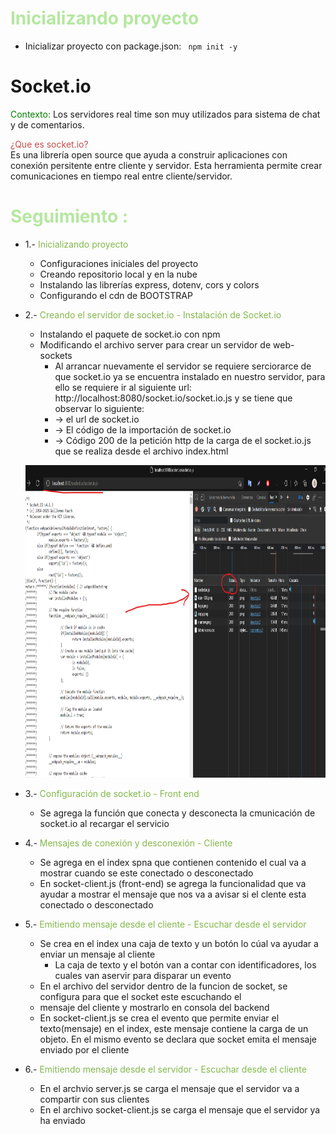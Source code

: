 # <span style="color: #b5e7a0">Inicializando proyecto</span>
- Inicializar proyecto con package.json: ``` npm init -y```


# Socket.io

 <span style="color:green">Contexto: </span>Los servidores real time son muy utilizados para sistema de chat y de comentarios.

<span style="color:#c94c4c">¿Que es socket.io?</span><br>
 Es una librería open source que ayuda a construir aplicaciones con conexión persitente entre cliente y servidor. Esta herramienta permite crear comunicaciones en tiempo real entre cliente/servidor.


#  <span style="color:#b5e7a0">Seguimiento :</span>

- 1.-  <span style="color:#82b74b">Inicializando proyecto</span>
    - Configuraciones iniciales del proyecto
    - Creando repositorio local y en la nube
    - Instalando las librerías express, dotenv, cors y colors
    - Configurando el cdn de BOOTSTRAP

- 2.-  <span style="color:#82b74b">Creando el servidor de socket.io - Instalación de Socket.io</span>
    - Instalando el paquete de socket.io con npm
    - Modificando el archivo server para crear un servidor de web-sockets
        - Al arrancar nuevamente el servidor se requiere serciorarce de que socket.io ya se encuentra instalado en nuestro servidor, para ello se requiere ir al siguiente url: http://localhost:8080/socket.io/socket.io.js y se tiene que observar lo siguiente:
        - -> el url de socket.io
        - -> El código de la importación de socket.io
        - -> Código 200 de la petición http de la carga de el socket.io.js que se realiza desde el archivo index.html
    <p align="center">
        <img src="public/img/servidor-socket.png" width="1000" height="500">
    </p>

- 3.-  <span style="color:#82b74b">Configuración de socket.io - Front end</span>
    - Se agrega la función que conecta y desconecta la cmunicación de socket.io al recargar el servicio

- 4.-  <span style="color:#82b74b">Mensajes de conexión y desconexión - Cliente</span>
    - Se agrega en el index spna que contienen contenido el cual va a mostrar cuando se este conectado o desconectado
    - En socket-client.js (front-end) se agrega la funcionalidad que va ayudar a mostrar el mensaje que nos va a avisar si el clente esta conectado o desconectado

- 5.-  <span style="color:#82b74b">Emitiendo mensaje desde el cliente - Escuchar desde el servidor</span>
    - Se crea en el index una caja de texto y un botón lo cúal va ayudar a enviar un mensaje al cliente
        - La caja de texto y el botón van a contar con identificadores, los cuales van aservir para disparar un evento
    - En el archivo del servidor dentro de la funcion de socket, se configura para que el socket este escuchando el
    - mensaje del cliente y mostrarlo en consola del backend
    - En socket-client.js se crea el evento que permite enviar el texto(mensaje) en el index, este mensaje contiene la carga de un objeto. En el mismo evento se declara que socket emita el mensaje enviado por el cliente

- 6.-  <span style="color:#82b74b">Emitiendo mensaje desde el servidor - Escuchar desde el cliente</span>
    - En el archvio server.js se carga el mensaje que el servidor va a compartir con sus clientes
    - En el archivo socket-client.js se carga el mensaje que el servidor ya ha enviado




<span style="color:#c94c4c"></span>

